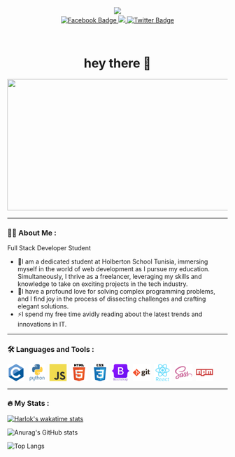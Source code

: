  <div id="header" align="center">
  <img src="https://media.giphy.com/media/v1.Y2lkPTc5MGI3NjExMm55ZDJicDNnazQwM3QwNjdsdTVud3oweWtsbno3NmdpMXBkY3lkZyZlcD12MV9pbnRlcm5hbF9naWZfYnlfaWQmY3Q9Zw/HscDLzkO8EOTmgkhQP/giphy.gif" width="150"/>
</div>

<div id="badges" align="center">
  <a href="https://www.facebook.com/adib.benhadada/">
    <img src="https://img.shields.io/badge/Facebook-blue?style=for-the-badge&logo=Facebook&logoColor=white" alt="Facebook Badge"/>
  </a>
  <a href="https://www.instagram.com/bh_adib/">
    <img src="https://img.shields.io/badge/Instagram-E4405F?style=for-the-badge&logo=instagram&logoColor=white"/>
  </a>
  
  <a href="https://twitter.com/Adib__Bh">
    <img src="https://img.shields.io/badge/Twitter-blue?style=for-the-badge&logo=twitter&logoColor=white" alt="Twitter Badge"/>
  </a>
  
</div>
<br/>
<div align="center">
  <img src="https://komarev.com/ghpvc/?username=Adib-96&style=flat-square&color=blue" alt="" />
</div>
<h1 align="center">
  hey there
 👋
</h1>
<div align="center">
  <img src="https://media.giphy.com/media/dWesBcTLavkZuG35MI/giphy.gif" width="600" height="300"/>
</div>

<hr/>

### :man_technologist: About Me :
Full Stack Developer Student
- :telescope:I am a dedicated student at Holberton School Tunisia, immersing myself in the world of web development as I pursue my education. Simultaneously, I thrive as a freelancer, leveraging my skills and knowledge to take on exciting projects in the tech industry.
- :seedling:I have a profound love for solving complex programming problems, and I find joy in the process of dissecting challenges and crafting elegant solutions.
- :zap:I spend my free time avidly reading about the latest trends and innovations in IT.
---

### :hammer_and_wrench: Languages and Tools :
<div>
 <img src="https://github.com/devicons/devicon/blob/master/icons/c/c-original.svg" width="40px" height="40px" title="C" alt="C" />&nbsp
 <img src="https://github.com/devicons/devicon/blob/master/icons/python/python-original-wordmark.svg" width="40px" height="40px" title="python" alt="python" />&nbsp
 <img src="https://github.com/devicons/devicon/blob/master/icons/javascript/javascript-original.svg" width="40px" height="40px" title="javascript" alt="javascript" />&nbsp
 <img src="https://github.com/devicons/devicon/blob/master/icons/html5/html5-original-wordmark.svg" width="40px" height="40px" title="HTML5" alt="HTML5" />&nbsp
 <img src="https://github.com/devicons/devicon/blob/master/icons/css3/css3-original-wordmark.svg" width="40px" height="40px" title="CSS" alt="CSS" />&nbsp
 <img src="https://github.com/devicons/devicon/blob/master/icons/bootstrap/bootstrap-original-wordmark.svg" width="40px" height="40px" title="bootstrap" alt="bootstrap" />&nbsp
 <img src="https://github.com/devicons/devicon/blob/master/icons/git/git-original-wordmark.svg" width="40px" height="40px" title="git" alt="git" />&nbsp
 <img src="https://github.com/devicons/devicon/blob/master/icons/react/react-original-wordmark.svg" width="40px" height="40px" title="react" alt="react" />&nbsp
 <img src="https://github.com/devicons/devicon/blob/master/icons/sass/sass-original.svg" width="40px" height="40px" title="sass" alt="sass" />&nbsp
 <img src="https://github.com/devicons/devicon/blob/master/icons/npm/npm-original-wordmark.svg" width="40px" height="40px" title="npm" alt="npm" />&nbsp
</div>

---

### :fire: My Stats :
[![Harlok's wakatime stats](https://github-readme-stats.vercel.app/api/wakatime?username=Adib)](https://github.com/anuraghazra/github-readme-stats)


![Anurag's GitHub stats](https://github-readme-stats.vercel.app/api?username=Adib-96&show_icons=true&theme=tokyonight)


![Top Langs](https://github-readme-stats.vercel.app/api/top-langs/?username=Adib-96&layout=compact)


